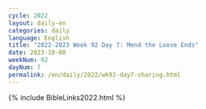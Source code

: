 ```yaml
---
cycle: 2022
layout: daily-en
categories: daily
language: English
title: "2022-2023 Week 92 Day 7: Mend the Loose Ends"
date: 2023-10-08
weekNum: 92
dayNum: 7
permalink: /en/daily/2022/wk92-day7-sharing.html
---
```



{% include BibleLinks2022.html %}

